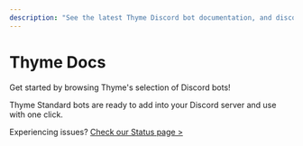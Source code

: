 ```yaml
---
description: "See the latest Thyme Discord bot documentation, and discover/add new Thyme bots and services. Check Thyme bot status, uptime, and downtime notifications."
---
```


# Thyme Docs

Get started by browsing Thyme's selection of Discord bots!

Thyme Standard bots are ready to add into your Discord server and use with one click.

Experiencing issues? [Check our Status page >](/status.html)

<div class="docs-grid pt-4 grid grid-cols-1 sm:grid-cols-2 md:grid-cols-2 lg:grid-cols-3 gap-4">
  <template v-for="i in this.$site.themeConfig.sidebar['/docs/']">
    <router-link v-if="i['children'][0][0] && i['children'][0][0] !== ''" :to="i['children'][0][0]" class="docs-grid-item">
      <div class="rounded-sm shadow-sm hover:shadow-md transition duration-300 bg-gray-200 text-center px-4 py-6 sm:py-8 overflow-x-auto">
        <div class="text-lg sm:text-xl">{{ i['title'] }}</div>
      </div>
    </router-link>
    <router-link v-else-if="i['children'][0] && i['children'][0][0] !== ''" :to="i['children'][0]" class="docs-grid-item">
      <div class="rounded-sm shadow-sm hover:shadow-md transition duration-300 bg-gray-200 text-center px-4 py-6 sm:py-8 overflow-x-auto">
        <div class="text-lg sm:text-xl">{{ i['title'] }}</div>
      </div>
    </router-link>
  </template>
</div>

<div style="padding-bottom:50px"></div>

<style lang="styl" scoped>
.docs-grid .docs-grid-item
  text-decoration none !important
  &:hover
    text-decoration none !important
</style>
